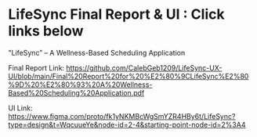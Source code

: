 # LifeSync Final Report & UI : Click links below
"LifeSync” – A Wellness-Based Scheduling Application

Final Report Link: https://github.com/CalebGeb1209/LifeSync-UX-UI/blob/main/Final%20Report%20for%20%E2%80%9CLifeSync%E2%80%9D%20%E2%80%93%20A%20Wellness-Based%20Scheduling%20Application.pdf

UI Link: https://www.figma.com/proto/fk1yNKMBcWgSmYZR4HBy6t/LifeSync?type=design&t=WqcuueYe&node-id=2-4&starting-point-node-id=2%3A4
